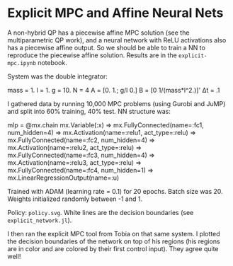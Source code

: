 # Explicit MPC and Affine Neural Nets

A non-hybrid QP has a piecewise affine MPC solution (see the multiparametric QP work), and a neural network with ReLU activations also has a piecewise affine output. So we should be able to train a NN to reproduce the piecewise affine solution. Results are in the `explicit-mpc.ipynb` notebook. 

System was the double integrator: 

mass = 1.
l = 1.
g = 10.
N = 4
A = [0. 1.;
     g/l 0.]
B = [0 1/(mass*l^2.)]'
Δt = .1

I gathered data by running 10,000 MPC problems (using Gurobi and JuMP) and split into 60% training, 40% test. NN structure was:

mlp = @mx.chain mx.Variable(:x) => 
mx.FullyConnected(name=:fc1, num_hidden=4) =>
mx.Activation(name=:relu1, act_type=:relu) =>
mx.FullyConnected(name=:fc2, num_hidden=4) =>
mx.Activation(name=:relu2, act_type=:relu) => 
mx.FullyConnected(name=:fc3, num_hidden=4) => 
mx.Activation(name=:relu3, act_type=:relu) =>
mx.FullyConnected(name=:fc4, num_hidden=1) =>
mx.LinearRegressionOutput(name=:u)

Trained with ADAM (learning rate = 0.1) for 20 epochs. Batch size was 20. Weights initialized randomly between -1 and 1. 

Policy: `policy.svg`. White lines are the decision boundaries (see `explicit_network.jl`). 

I then ran the explicit MPC tool from Tobia on that same system. I plotted the decision boundaries of the network on top of his regions (his regions are in color and are colored by their first control input). They agree quite well!